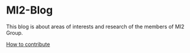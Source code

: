 # MI2-Blog
This blog is about areas of interests and research of the members of MI2 Group.

[How to contribute](CONTRIBUTION.md)